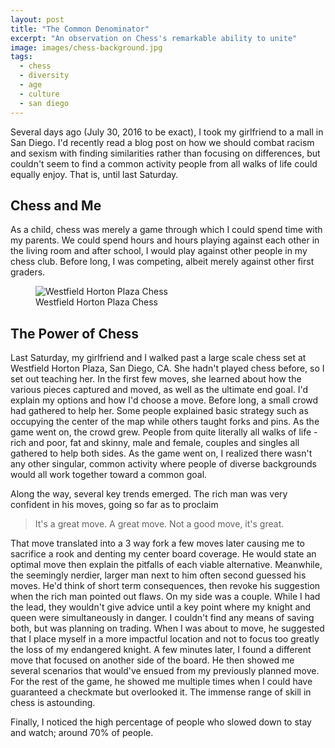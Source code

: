 ```yaml
---
layout: post
title: "The Common Denominator"
excerpt: "An observation on Chess's remarkable ability to unite"
image: images/chess-background.jpg
tags: 
  - chess
  - diversity
  - age
  - culture 
  - san diego
---
```


Several days ago (July 30, 2016 to be exact), I took my girlfriend to a mall in San Diego. I'd recently read a blog post on how we should combat racism and sexism with finding
similarities rather than focusing on differences, but couldn't seem to find a common activity people from all walks of life could equally enjoy. That is, until last Saturday. 

## Chess and Me

As a child, chess was merely a game through which I could spend time with my parents. We could spend hours and hours playing against each other in the living room and
after school, I would play against other people in my chess club. Before long, I was competing, albeit merely against other first graders. 

<figure class="align-center">
  <img src="https://cdn.rawgit.com/YangVincent/YangVincent.github.io/master/images/sd-chess.jpg" alt="Westfield Horton Plaza Chess">
  <figcaption>Westfield Horton Plaza Chess</figcaption>
</figure> 

## The Power of Chess

Last Saturday, my girlfriend and I walked past a large scale chess set at Westfield Horton Plaza, San Diego, CA. She hadn't played chess before, so I set out teaching her. 
In the first few moves, she learned about how the various pieces captured and moved, as well as the ultimate end goal. I'd explain my options and how I'd choose a move. 
Before long, a small crowd had gathered to help her. Some people explained basic strategy such as occupying the center of the map while others taught forks and pins. 
As the game went on, the crowd grew. People from quite literally all walks of life - rich and poor, fat and skinny, male and female, couples and singles all gathered to 
help both sides. As the game went on, I realized there wasn't any other singular, common activity where people of diverse backgrounds would all work together toward a common goal.

Along the way, several key trends emerged. The rich man was very confident in his moves, going so far as to proclaim

> It's a great move. A great move. Not a good move, it's great. 

That move translated into a 3 way fork a few moves later causing me to sacrifice a rook and denting my center board coverage. He would state an optimal move then
explain the pitfalls of each viable alternative. Meanwhile, the seemingly nerdier, larger man next to him often second guessed his moves. He'd think of short term consequences, then revoke his suggestion when the rich man pointed out flaws. 
On my side was a couple. While I had the lead, they wouldn't give advice until a key point where my knight and queen were simultaneously in danger. I couldn't find any means of
saving both, but was planning on trading. When I was about to move, he suggested that I place myself in a more impactful location and not to focus too greatly the loss of my endangered knight. 
A few minutes later, I found a different move that focused on another side of the board. He then showed me several scenarios that would've ensued from my previously planned move. 
For the rest of the game, he showed me multiple times when I could have guaranteed a checkmate but overlooked it. The immense range of skill in chess is astounding.

Finally, I noticed the high percentage of people who slowed down to stay and watch; around 70% of people. 

